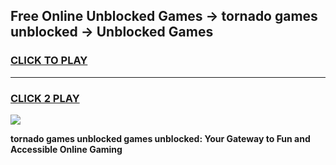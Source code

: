 
## Free Online Unblocked Games → tornado games unblocked → Unblocked Games
<h3>
<a href="https://premium.freeplayer.one?title=tornado_games_unblocked&ref=21F">CLICK TO PLAY</a></h3>
<hr>

<h3>
<a href="https://premium.freeplayer.one?title=tornado_games_unblocked&ref=21F">CLICK 2 PLAY</a>
  
</h3>

<a href="https://premium.freeplayer.one?title=tornado_games_unblocked&ref=21F/"><img src="https://clearcache.store/games.png"></a>


**tornado games unblocked games unblocked: Your Gateway to Fun and Accessible Online Gaming**
